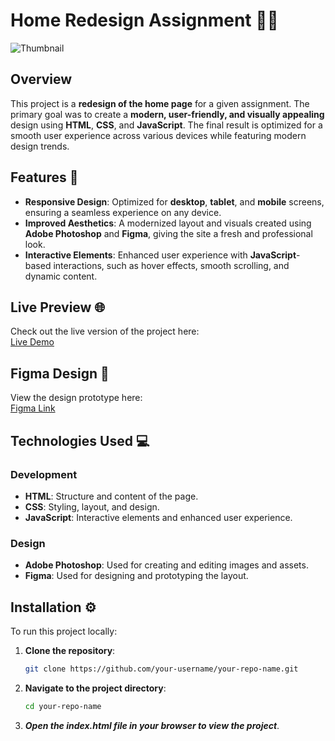 # Home Redesign Assignment 🏡✨
![Thumbnail](https://github.com/user-attachments/assets/051542b6-1ace-4d5a-ba2b-e9d4da1f4932)


## Overview
This project is a **redesign of the home page** for a given assignment. The primary goal was to create a **modern, user-friendly, and visually appealing** design using **HTML**, **CSS**, and **JavaScript**. The final result is optimized for a smooth user experience across various devices while featuring modern design trends.

## Features 🎨
- **Responsive Design**: Optimized for **desktop**, **tablet**, and **mobile** screens, ensuring a seamless experience on any device.
- **Improved Aesthetics**: A modernized layout and visuals created using **Adobe Photoshop** and **Figma**, giving the site a fresh and professional look.
- **Interactive Elements**: Enhanced user experience with **JavaScript**-based interactions, such as hover effects, smooth scrolling, and dynamic content.

## Live Preview 🌐
Check out the live version of the project here:  
[Live Demo](https://your-live-demo-link.com)

## Figma Design 📐
View the design prototype here:  
[Figma Link](https://www.figma.com/proto/wgkPjMFAihwPBEosOQ9YBP/Senzmate-Redesign?node-id=139-583&node-type=canvas&t=A6XtKR51sEzMocSG-1&scaling=scale-down-width&content-scaling=fixed&page-id=137%3A73)

## Technologies Used 💻
### Development
- **HTML**: Structure and content of the page.
- **CSS**: Styling, layout, and design.
- **JavaScript**: Interactive elements and enhanced user experience.

### Design
- **Adobe Photoshop**: Used for creating and editing images and assets.
- **Figma**: Used for designing and prototyping the layout.

## Installation ⚙️
To run this project locally:

1. **Clone the repository**:
   ```bash
   git clone https://github.com/your-username/your-repo-name.git
   ```
2. **Navigate to the project directory**:
   ```bash
   cd your-repo-name
   ```
3. ***Open the index.html file in your browser to view the project***.
